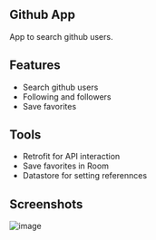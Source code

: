 ## Github App
App to search github users.

## Features
- Search github users
- Following and followers
- Save favorites

## Tools
- Retrofit for API interaction
- Save favorites in Room
- Datastore for setting referennces

## Screenshots
![image](https://github.com/user-attachments/assets/979f30ba-a287-4de6-bcc9-11a47a3d60f7)
